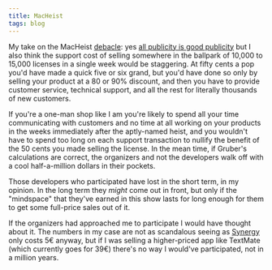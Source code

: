 ```yaml
---
title: MacHeist
tags: blog
---
```


My take on the MacHeist [debacle](http://daringfireball.net/2006/12/macheist_lousy_tshirt): yes [all publicity is good publicity](http://wilshipley.com/blog/2006/12/marketing-irony.html) but I also think the support cost of selling somewhere in the ballpark of 10,000 to 15,000 licenses in a single week would be staggering. At fifty cents a pop you'd have made a quick five or six grand, but you'd have done so only by selling your product at a 80 or 90% discount, and then you have to provide customer service, technical support, and all the rest for literally thousands of new customers.

If you're a one-man shop like I am you're likely to spend all your time communicating with customers and no time at all working on your products in the weeks immediately after the aptly-named heist, and you wouldn't have to spend too long on each support transaction to nullify the benefit of the 50 cents you made selling the license. In the mean time, if Gruber's calculations are correct, the organizers and not the developers walk off with a cool half-a-million dollars in their pockets.

Those developers who participated have lost in the short term, in my opinion. In the long term they *might* come out in front, but only if the "mindspace" that they've earned in this show lasts for long enough for them to get some full-price sales out of it.

If the organizers had approached me to participate I would have thought about it. The numbers in my case are not as scandalous seeing as [Synergy](http://synergy.wincent.com/) only costs 5€ anyway, but if I was selling a higher-priced app like TextMate (which currently goes for 39€) there's no way I would've participated, not in a million years.
